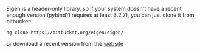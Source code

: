 
Eigen is a header-only library, so if your system doesn't have a recent enough version (pybind11 requires at least 3.2.7), you can just clone it from bitbucket:

``` Shell
hg clone https://bitbucket.org/eigen/eigen/
```

or download a recent version from the [website](http://eigen.tuxfamily.org)

